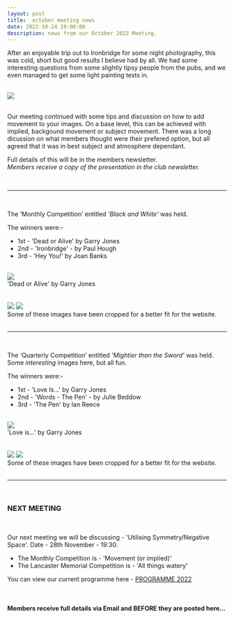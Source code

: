 ```yaml
---
layout: post
title:  october meeting news
date: 2022-10-24 19:00:00
description: news from our October 2022 Meeting.
---
```


After an enjoyable trip out to Ironbridge for some night photography, this was cold, short but good results I believe had by all. We had some interesting questions from some slightly tipsy people from the pubs, and we even managed to get some light painting tests in.

<br>

<div class="img_row">
	<img class="col three" src="{{ site.baseurl }}/assets/img/Ironbridge_Evening_Out.jpg">
</div>

<br>

Our meeting continued with some tips and discussion on how to add movement to your images. On a base level, this can be achieved with implied, backgound movement or subject movement. There was a long dicussion on what members thought were their prefered option, but all agreed that it was in best subject and atmosphere dependant.

Full details of this will be in the members newsletter.
<br>
*Members receive a copy of the presentation in the club newsletter.*

<br>

<hr>

<br>

The ‘Monthly Competition’ entitled *'Black and White'* was held.

The winners were:-

<ul>
	<li>1st - &#39;Dead or Alive&#39; by Garry Jones</li>
	<li>2nd - &#39;Ironbridge&#39; - by Paul Hough</li>
	<li>3rd - &#39;Hey You!&#39; by Joan Banks</li>
</ul>

<br>

<div class="img_row">
	<img class="col three" src="{{ site.baseurl }}/assets/img/October22_Monthly/19 - Dead or Alive.jpg">
</div>
<div class="col three caption">
	&#39;Dead or Alive&#39; by Garry Jones
</div>

<br>
<br>

<div class="img_row">
	<img class="col two" src="{{ site.baseurl }}/assets/img/October22_Monthly/06 - Ironbridge.jpg">
	<img class="col one" src="{{ site.baseurl }}/assets/img/October22_Monthly/14 - Hey You!.jpg">
</div>

<div class="col three caption">
	Some of these images have been cropped for a better fit for the website.
</div>


<br>

<hr>

<br>

The ‘Quarterly Competition’ entitled *'Mightier than the Sword'* was held. Some *interesting* images here, but all fun.

The winners were:-

<ul>
	<li>1st - &#39;Love Is...&#39; by Garry Jones</li>
	<li>2nd - &#39;Words - The Pen&#39; - by Julie Beddow</li>
	<li>3rd - &#39;The Pen&#39; by Ian Reece</li>
</ul>

<br>

<div class="img_row">
	<img class="col three" src="{{ site.baseurl }}/assets/img/October22_Quarterly/06 - Love is.jpg">
</div>
<div class="col three caption">
	&#39;Love is...&#39; by Garry Jones
</div>

<br>
<br>

<div class="img_row">
	<img class="col two" src="{{ site.baseurl }}/assets/img/October22_Quarterly/07 - Words - The Pen.jpg">
	<img class="col one" src="{{ site.baseurl }}/assets/img/October22_Quarterly/05 - The Pen.jpg">
</div>

<div class="col three caption">
	Some of these images have been cropped for a better fit for the website.
</div>


<br>

<hr>

<br>



### NEXT MEETING
<br>

Our next meeting we will be discussing - 'Utilising Symmetry/Negative Space'.
Date - 28th November - 19:30.

<ul>
    <li>The Monthly Competition is - 'Movement (or implied)'</li>
    <li>The Lancaster Memorial Competition is - 'All things watery'</li>
</ul>


You can view our current programme here - <a href="{{ site.baseurl }}/programme/2020-12-16-Forward-Programme-2022">PROGRAMME 2022</a>

<br>

#### Members receive full details via Email and BEFORE they are posted here...